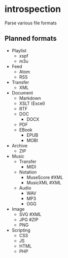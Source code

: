 # introspection
Parse various file formats

## Planned formats

- Playlist
	- xspf
	- m3u
- Feed
	- Atom
	- RSS
- Transfer
	- XML
- Document
	- Markdown
	- XSLT (Excel)
	- RTF
	- DOC
		- DOCX
	- PDF
	- EBook
		- EPUB
		- MOBI
- Archive
	- ZIP
- Music
	- Transfer
		- MIDI
	- Notation
		- MuseScore #XML
		- MusicXML #XML
	- Audio
		- WAV
		- MP3
		- OGG
- Image
	- SVG #XML
	- JPG #ZIP
	- PNG
- Scripting
	- CSS
	- JS
	- HTML
	- PHP
